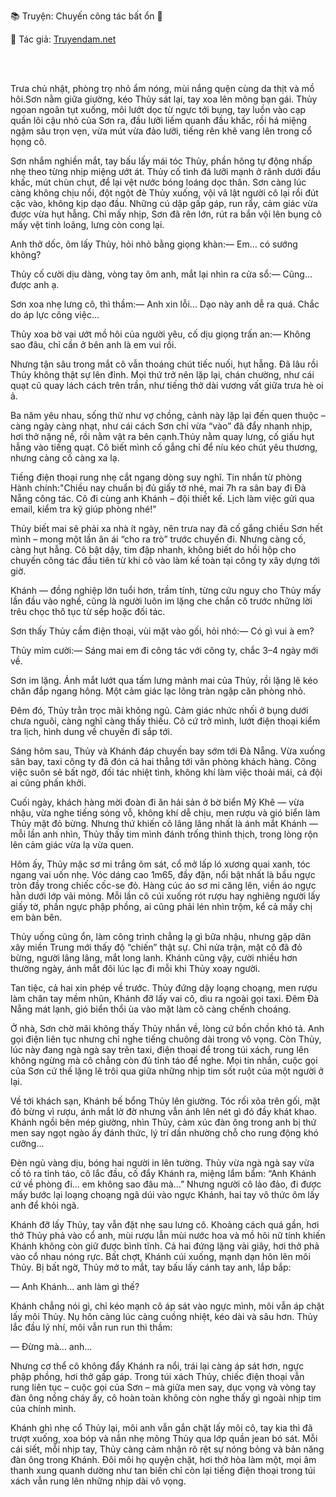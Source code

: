 📚 Truyện: Chuyến công tác bất ổn 🔞 
<br>
<p>📖 Tác giả: <a href="https://truyendam.net" target="_blank" title="Truyện sex người lớn, truyện 18+ tại Truyendam.net">Truyendam.net</a></p>
<br></br>

Trưa chủ nhật, phòng trọ nhỏ ẩm nóng, mùi nắng quện cùng da thịt và mồ hôi.Sơn nằm giữa giường, kéo Thủy sát lại, tay xoa lên mông bạn gái. Thủy ngoan ngoãn tụt xuống, môi lướt dọc từ ngực tới bụng, tay luồn vào cạp quần lôi cậu nhỏ của Sơn ra, đầu lưỡi liếm quanh đầu khấc, rồi há miệng ngậm sâu trọn vẹn, vừa mút vừa đảo lưỡi, tiếng rên khẽ vang lên trong cổ họng cô.

Sơn nhắm nghiền mắt, tay bấu lấy mái tóc Thủy, phần hông tự động nhấp nhẹ theo từng nhịp miệng ướt át. Thủy cố tình đá lưỡi mạnh ở rãnh dưới đầu khấc, mút chùn chụt, để lại vệt nước bóng loáng dọc thân. Sơn càng lúc càng không chịu nổi, đột ngột đè Thủy xuống, vội vã lật người cô lại rồi đút cặc vào, không kịp dạo đầu. Những cú dập gấp gáp, run rẩy, cảm giác vừa được vừa hụt hẫng. Chỉ mấy nhịp, Sơn đã rên lớn, rút ra bắn vội lên bụng cô mấy vệt tinh loãng, lưng còn cong lại.

Anh thở dốc, ôm lấy Thủy, hỏi nhỏ bằng giọng khàn:— Em… có sướng không?

Thủy cố cười dịu dàng, vòng tay ôm anh, mắt lại nhìn ra cửa sổ:— Cũng… được anh ạ.

Sơn xoa nhẹ lưng cô, thì thầm:— Anh xin lỗi… Dạo này anh dễ ra quá. Chắc do áp lực công việc…

Thủy xoa bờ vai ướt mồ hôi của người yêu, cố dịu giọng trấn an:— Không sao đâu, chỉ cần ở bên anh là em vui rồi.

Nhưng tận sâu trong mắt cô vẫn thoáng chút tiếc nuối, hụt hẫng. Đã lâu rồi Thủy không thật sự lên đỉnh. Mọi thứ trở nên lặp lại, chán chường, như cái quạt cũ quay lách cách trên trần, như tiếng thở dài vương vất giữa trưa hè oi ả.

Ba năm yêu nhau, sống thử như vợ chồng, cảnh này lặp lại đến quen thuộc – càng ngày càng nhạt, như cái cách Sơn chỉ vừa “vào” đã đẩy nhanh nhịp, hơi thở nặng nề, rồi nằm vật ra bên cạnh.Thủy nằm quay lưng, cố giấu hụt hẫng vào tiếng quạt. Cô biết mình cố gắng chỉ để níu kéo chút yêu thương, nhưng càng cố càng xa lạ.

Tiếng điện thoại rung nhẹ cắt ngang dòng suy nghĩ. Tin nhắn từ phòng Hành chính:"Chiều nay chuẩn bị đủ giấy tờ nhé, mai 7h ra sân bay đi Đà Nẵng công tác. Cô đi cùng anh Khánh – đội thiết kế. Lịch làm việc gửi qua email, kiểm tra kỹ giúp phòng nhé!"

Thủy biết mai sẽ phải xa nhà ít ngày, nên trưa nay đã cố gắng chiều Sơn hết mình – mong một lần ân ái “cho ra trò” trước chuyến đi. Nhưng càng cố, càng hụt hẫng. Cô bật dậy, tim đập nhanh, không biết do hồi hộp cho chuyến công tác đầu tiên từ khi cô vào làm kế toàn tại công ty xây dựng tới giờ.

Khánh — đồng nghiệp lớn tuổi hơn, trầm tính, từng cứu nguy cho Thủy mấy lần đầu vào nghề, cũng là người luôn im lặng che chắn cô trước những lời trêu chọc thô tục từ sếp hoặc đối tác.

Sơn thấy Thủy cầm điện thoại, vùi mặt vào gối, hỏi nhỏ:— Có gì vui à em?

Thủy mỉm cười:— Sáng mai em đi công tác với công ty, chắc 3–4 ngày mới về.

Sơn im lặng. Ánh mắt lướt qua tấm lưng mảnh mai của Thủy, rồi lặng lẽ kéo chăn đắp ngang hông. Một cảm giác lạc lõng tràn ngập căn phòng nhỏ.

Đêm đó, Thủy trằn trọc mãi không ngủ. Cảm giác nhức nhối ở bụng dưới chưa nguôi, càng nghĩ càng thấy thiếu. Cô cứ trở mình, lướt điện thoại kiểm tra lịch, hình dung về chuyến đi sắp tới. 

Sáng hôm sau, Thủy và Khánh đáp chuyến bay sớm tới Đà Nẵng. Vừa xuống sân bay, taxi công ty đã đón cả hai thẳng tới văn phòng khách hàng. Công việc suôn sẻ bất ngờ, đối tác nhiệt tình, không khí làm việc thoải mái, cả đội ai cũng phấn khởi.

Cuối ngày, khách hàng mời đoàn đi ăn hải sản ở bờ biển Mỹ Khê — vừa nhậu, vừa nghe tiếng sóng vỗ, không khí dễ chịu, men rượu và gió biển làm Thủy mặt đỏ bừng. Nhưng thứ khiến cô lâng lâng nhất là ánh mắt Khánh — mỗi lần anh nhìn, Thủy thấy tim mình đánh trống thình thịch, trong lòng rộn lên cảm giác vừa lạ vừa quen.

Hôm ấy, Thủy mặc sơ mi trắng ôm sát, cổ mở lấp ló xương quai xanh, tóc ngang vai uốn nhẹ. Vóc dáng cao 1m65, đầy đặn, nổi bật nhất là bầu ngực tròn đầy trong chiếc cốc-se đỏ. Hàng cúc áo sơ mi căng lên, viền áo ngực hằn dưới lớp vải mỏng. Mỗi lần cô cúi xuống rót rượu hay nghiêng người lấy giấy tờ, phần ngực phập phồng, ai cũng phải lén nhìn trộm, kể cả mấy chị em bàn bên.

Thủy uống cũng ổn, làm công trình chẳng lạ gì bữa nhậu, nhưng gặp dân xây miền Trung mới thấy độ “chiến” thật sự. Chỉ nửa trận, mặt cô đã đỏ bừng, người lâng lâng, mắt long lanh. Khánh cũng vậy, cười nhiều hơn thường ngày, ánh mắt đôi lúc lạc đi mỗi khi Thủy xoay người.

Tan tiệc, cả hai xin phép về trước. Thủy đứng dậy loạng choạng, men rượu làm chân tay mềm nhũn, Khánh đỡ lấy vai cô, dìu ra ngoài gọi taxi. Đêm Đà Nẵng mát lạnh, gió biển thổi ùa vào mặt làm cô càng chếnh choáng.

Ở nhà, Sơn chờ mãi không thấy Thủy nhắn về, lòng cứ bồn chồn khó tả. Anh gọi điện liên tục nhưng chỉ nghe tiếng chuông dài trong vô vọng. Còn Thủy, lúc này đang ngà ngà say trên taxi, điện thoại để trong túi xách, rung lên không ngừng mà cô chẳng còn đủ tỉnh táo để nghe. Mọi tin nhắn, cuộc gọi của Sơn cứ thế lặng lẽ trôi qua giữa những nhịp tim sốt ruột của một người ở lại.

 Về tới khách sạn, Khánh bế bổng Thủy lên giường. Tóc rối xõa trên gối, mặt đỏ bừng vì rượu, ánh mắt lờ đờ nhưng vẫn ánh lên nét gì đó đầy khát khao. Khánh ngồi bên mép giường, nhìn Thủy, cảm xúc đàn ông trong anh bị thứ men say ngọt ngào ấy đánh thức, lý trí dần nhường chỗ cho rung động khó cưỡng...

 Đèn ngủ vàng dịu, bóng hai người in lên tường. Thủy vừa ngà ngà say vừa cố tỏ ra tỉnh táo, cô lắc đầu, cố đẩy Khánh ra, miệng lẩm bẩm: “Anh Khánh cứ về phòng đi… em không sao đâu mà…” Nhưng người cô lảo đảo, đi được mấy bước lại loạng choạng ngã dúi vào ngực Khánh, hai tay vô thức ôm lấy anh để khỏi ngã.

Khánh đỡ lấy Thủy, tay vẫn đặt nhẹ sau lưng cô. Khoảng cách quá gần, hơi thở Thủy phả vào cổ anh, mùi rượu lẫn mùi nước hoa và mồ hôi nữ tính khiến Khánh không còn giữ được bình tĩnh. Cả hai đứng lặng vài giây, hơi thở phả vào cổ nhau nóng rực. Bất chợt, Khánh cúi xuống, mạnh dạn hôn lên môi Thủy. Bị bất ngờ, Thủy mở to mắt, tay bấu lấy cánh tay anh, lắp bắp:

— Anh Khánh... anh làm gì thế?

Khánh chẳng nói gì, chỉ kéo mạnh cô áp sát vào ngực mình, môi vẫn áp chặt lấy môi Thủy. Nụ hôn càng lúc càng cuồng nhiệt, kéo dài và sâu hơn. Thủy lắc đầu lý nhí, môi vẫn run run thì thầm:

— Đừng mà... anh...

Nhưng cơ thể cô không đẩy Khánh ra nổi, trái lại càng áp sát hơn, ngực phập phồng, hơi thở gấp gáp. Trong túi xách Thủy, chiếc điện thoại vẫn rung liên tục – cuộc gọi của Sơn – mà giữa men say, dục vọng và vòng tay đàn ông nồng cháy ấy, cô hoàn toàn không còn nghe thấy gì ngoài nhịp tim của chính mình.

Khánh ghì nhẹ cổ Thủy lại, môi anh vẫn gắn chặt lấy môi cô, tay kia thì đã trượt xuống, xoa bóp và nắn nhẹ mông Thủy qua lớp quần jean bó sát. Mỗi cái siết, mỗi nhịp tay, Thủy càng cảm nhận rõ rệt sự nóng bỏng và bản năng đàn ông trong Khánh. Đôi môi họ quyện chặt, hơi thở hòa làm một, mọi âm thanh xung quanh dường như tan biến chỉ còn lại tiếng điện thoại trong túi xách vẫn rung lên những nhịp dài vô vọng.
<!-- 
truyện sex ngoại tình công sở, 
truyện sex đi công tác, 
truyện sex đồng nghiệp, 
chén liên tục, 
sex nhiều lần trong khách sạn, 
văn phòng, vợ ngoại tình, 
truyện sex dâm mạnh, 
truyện sex 18+, 
truyện người lớn, 
truyện sex flagship, 
Truyendam.net ,
cặp đôi ngoại tình, truyện sex vợ công sở, sex vụng trộm, truyện sex Việt, khẩu dâm, truyện sex chồng yếu, truyện sex thực tế, truyện sex ngắn cực mạnh
-->
